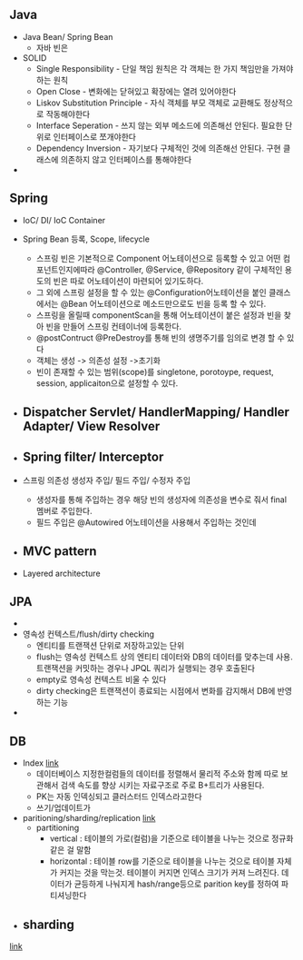 ## Java
- Java Bean/ Spring Bean
	- 자바 빈은 
- SOLID
	- Single Responsibility - 단일 책임 원칙은 각 객체는 한 가지 책임만을 가져야하는 원칙
	- Open Close - 변화에는 닫혀있고 확장에는 열려 있어야한다
	- Liskov Substitution Principle - 자식 객체를 부모 객체로 교환해도 정상적으로 작동해야한다
	- Interface Seperation - 쓰지 않는 외부 메소드에 의존해선 안된다. 필요한 단위로 인터페이스로 쪼개야한다
	- Dependency Inversion - 자기보다 구체적인 것에 의존해선 안된다. 구현 클래스에 의존하지 않고 인터페이스를 통해야한다
- 
## Spring

- IoC/ DI/ IoC Container
  
- Spring Bean 등록, Scope, lifecycle
	- 스프링 빈은 기본적으로 Component 어노테이션으로 등록할 수 있고 어떤 컴포넌트인지에따라 @Controller, @Service, @Repository 같이 구체적인 용도의 빈은 따로 어노테이션이 마련되어 있기도하다.
	- 그 외에 스프링 설정을 할 수 있는 @Configuration어노테이션을 붙인 클래스에서는 @Bean 어노테이션으로 메소드만으로도 빈을 등록 할 수 있다.
	- 스프링을 올릴때 componentScan을 통해 어노테이션이 붙은 설정과 빈을 찾아 빈을 만들어 스프링 컨테이너에 등록한다.
	- @postContruct @PreDestroy를 통해 빈의 생명주기를 임의로 변경 할 수 있다
	- 객체는 생성 -> 의존성 설정 ->초기화
	- 빈이 존재할 수 있는 범위(scope)를 singletone, porotoype, request, session, applicaiton으로 설정할 수 있다.
- Dispatcher Servlet/ HandlerMapping/ Handler Adapter/ View Resolver
	- 
- Spring filter/ Interceptor
	- 
- 스프링 의존성 생성자 주입/ 필드 주입/ 수정자 주입
	- 생성자를 통해 주입하는 경우 해당 빈의 생성자에 의존성을 변수로 줘서 final 멤버로 주입한다.
	- 필드 주입은 @Autowired 어노테이션을 사용해서 주입하는 것인데

- MVC pattern
	- 
- Layered architecture

## JPA
- 
- 영속성 컨텍스트/flush/dirty checking
	- 엔티티를 트랜잭션 단위로 저장하고있는 단위 
	-  flush는 영속성 컨텍스트 상의 엔티티 데이터와 DB의 데이터를  맞추는데 사용. 트랜잭션을 커밋하는 경우나 JPQL 쿼리가 실행되는 경우 호출된다 
	- empty로 영속성 컨텍스트 비울 수 있다
	- dirty checking은 트랜잭션이 종료되는 시점에서 변화를 감지해서 DB에 반영하는 기능
- 
## DB
- Index [link](https://www.youtube.com/watch?v=iNvYsGKelYs)
	- 데이터베이스 지정한컬럼들의 데이터를 정렬해서 물리적 주소와 함께 따로 보관해서  검색 속도를 향상 시키는 자료구조로 주로 B+트리가 사용된다.
	- PK는 자동 인덱싱되고 클러스터드 인덱스라고한다
	- 쓰기/업데이트가 
- paritioning/sharding/replication  [link](https://www.youtube.com/watch?v=P7LqaEO-nGU)
	- partitioning 
		- vertical : 테이블의 가로(컬럼)을 기준으로 테이블을 나누는 것으로 정규화 같은 걸 말함 
		- horizontal : 테이블 row를 기준으로 테이블을 나누는 것으로 테이블 자체가 커지는 것을 막는것. 테이블이 커지면 인덱스 크기가 커져 느려진다. 데이터가 균등하게 나눠지게 hash/range등으로 parition key를 정하여 파티셔닝한다
- sharding
	-
[link](https://github.com/ksundong/backend-interview-question)